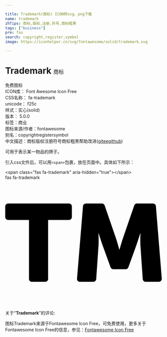 ```yaml
---

title: Trademark(商标) ICON转svg、png下载
name: trademark
zhTips: 商标,版权,注册,符号,商标粗黑
tags: ["business"]
pre: fas
search: copyright,register,symbol
image: https://iconhelper.cn/svg/fontawesome/solid/trademark.svg

---
```


# Trademark  <small style="font-size: 60%;font-weight: 100">商标</small>


<div class="detail-page">
<p>
<span><span class="badge-success badge">免费图标</span> </span>
<br/>
<span>
ICON库：
<span class="badge-secondary badge">Font Awesome Icon Free</span> 
</span>
<br/>
<span>
CSS名称：
<span class="badge-secondary badge">fa-trademark</span> 
</span>
<br/>
<span>
unicode：
<span class="badge-secondary badge">f25c</span> 
<copy-btn content='f25c' btn-title=""></copy-btn>
<copy-btn :content='String.fromCodePoint(parseInt("f25c", 16))' btn-title="复制U"></copy-btn>
</span><br/><span>样式：<span class="badge-light badge">实心(solid)</span></span>
<br/>
<span>
版本：
<span class="badge-secondary badge">5.0.0</span> 
</span><br/><span>标签：<span class="badge-light badge"><router-link to="/tags/business.html">商业</router-link></span></span>
<br/>
<span>图标来源/作者：<span class="badge-light badge">fontawesome</span></span> 
<br/>
<span>别名：<span class="badge-light badge">copyright</span><span class="badge-light badge">register</span><span class="badge-light badge">symbol</span></span><br/><span class="zh-detail">中文描述：<span class="badge-primary badge">商标</span><span class="badge-primary badge">版权</span><span class="badge-primary badge">注册</span><span class="badge-primary badge">符号</span><span class="badge-primary badge">商标粗黑</span><span class="help-link"><span>帮助改进</span>(<a href="https://gitee.com/liuwave/icon-helper/edit/master/json/fontawesome/solid/trademark.json" target="_blank" rel="noopener noreferrer">gitee</a><a href="https://github.com/liuwave/icon-helper/edit/master/json/fontawesome/solid/trademark.json" target="_blank" rel="noopener noreferrer">github</a></span>)</span><br/>
</p>
</div><div class="description description alert alert-light">可用于表示某一物品的牌子。</div>
<div class="alert alert-dark">
  <i class="fas fa-trademark fa-xs"></i>
  <i class="fas fa-trademark fa-sm"></i>
  <i class="fas fa-trademark fa-lg"></i>
  <i class="fas fa-trademark fa-2x"></i>
  <i class="fas fa-trademark fa-3x"></i>
  <i class="fas fa-trademark fa-5x"></i>
  <i class="fas fa-trademark fa-7x"></i>
</div>
<div>
  <p>引入css文件后，可以用<code>&lt;span&gt;</code>包裹，放在页面中。具体如下所示：    
  </p>
  <div class="alert alert-primary" style="font-size: 14px">
    &lt;span class="fas fa-trademark" aria-hidden="true"&gt;&lt;/span&gt;
    <copy-btn content='<span class="fas fa-trademark" aria-hidden="true"></span>'></copy-btn>
  </div>
  <div class="alert alert-secondary">
    <i class="fas fa-trademark"
    style="font-size: 24px"
    aria-hidden="true"></i> fas fa-trademark
    <copy-btn content="fas fa-trademark" btn-title="复制图标名称"></copy-btn>
  </div>
</div>
<div id="svg" class="svg-wrap">
<svg xmlns="http://www.w3.org/2000/svg" viewBox="0 0 640 512"><path d="M260.6 96H12c-6.6 0-12 5.4-12 12v43.1c0 6.6 5.4 12 12 12h85.1V404c0 6.6 5.4 12 12 12h54.3c6.6 0 12-5.4 12-12V163.1h85.1c6.6 0 12-5.4 12-12V108c.1-6.6-5.3-12-11.9-12zM640 403l-24-296c-.5-6.2-5.7-11-12-11h-65.4c-5.1 0-9.7 3.3-11.3 8.1l-43.8 127.1c-7.2 20.6-16.1 52.8-16.1 52.8h-.9s-8.9-32.2-16.1-52.8l-43.8-127.1c-1.7-4.8-6.2-8.1-11.3-8.1h-65.4c-6.2 0-11.4 4.8-12 11l-24.4 296c-.6 7 4.9 13 12 13H360c6.3 0 11.5-4.9 12-11.2l9.1-132.9c1.8-24.2 0-53.7 0-53.7h.9s10.7 33.6 17.9 53.7l30.7 84.7c1.7 4.7 6.2 7.9 11.3 7.9h50.3c5.1 0 9.6-3.2 11.3-7.9l30.7-84.7c7.2-20.1 17.9-53.7 17.9-53.7h.9s-1.8 29.5 0 53.7l9.1 132.9c.4 6.3 5.7 11.2 12 11.2H628c7 0 12.5-6 12-13z"/></svg>
</div>
<detail full-name='fa-trademark'></detail>
<div class="icon-detail__container">
<p>关于“<b>Trademark</b>”的评论:</p>
</div>
<Vssue title="关于“Trademark”的评论" />    
<div><p>图标Trademark来源于Fontawesome Icon Free，可免费使用，更多关于  Fontawesome Icon Free的信息，参见：<a target="_blank" href="https://iconhelper.cn/fontawesome.html">Fontawesome Icon Free</a>
</p></div>

